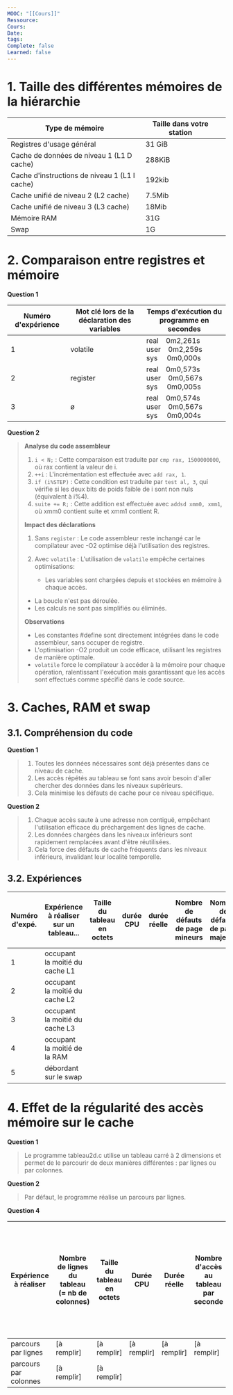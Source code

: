 ```yaml
---
MOOC: "[[Cours]]"
Ressource: 
Cours: 
Date: 
tags: 
Complete: false
Learned: false
---
```

# 1. Taille des différentes mémoires de la hiérarchie

| Type de mémoire                               | Taille dans votre station |     |
| --------------------------------------------- | ------------------------- | --- |
| Registres d'usage général                     | 31 GiB                    |     |
| Cache de données de niveau 1 (L1 D cache)     | 288KiB                    |     |
| Cache d'instructions de niveau 1 (L1 I cache) | 192kib                    |     |
| Cache unifié de niveau 2 (L2 cache)           | 7.5Mib                    |     |
| Cache unifié de niveau 3 (L3 cache)           | 18Mib                     |     |
| Mémoire RAM                                   | 31G                       |     |
| Swap                                          | 1G                        |     |

# 2. Comparaison entre registres et mémoire
**Question 1**

| Numéro d'expérience | Mot clé lors de la déclaration des variables | Temps d'exécution du programme en secondes                   |
| ------------------- | -------------------------------------------- | ------------------------------------------------------------ |
| 1                   | volatile                                     | real    0m2,261s  <br>user    0m2,259s  <br>sys     0m0,000s |
| 2                   | register                                     | real    0m0,573s  <br>user    0m0,567s  <br>sys     0m0,005s |
| 3                   | ø                                            | real    0m0,574s  <br>user    0m0,567s  <br>sys     0m0,004s |
**Question 2**

> **Analyse du code assembleur**
>1. `i < N;` : Cette comparaison est traduite par `cmp rax, 1500000000`, où rax contient la valeur de i.
>2. `++i` : L'incrémentation est effectuée avec `add rax, 1`.
>3. `if (i%STEP)` : Cette condition est traduite par `test al, 3`, qui vérifie si les deux bits de poids faible de i sont non nuls (équivalent à i%4).
>4. `suite += R;` : Cette addition est effectuée avec `addsd xmm0, xmm1`, où xmm0 contient suite et xmm1 contient R.
>
>**Impact des déclarations**
>
>1. Sans `register` : Le code assembleur reste inchangé car le compilateur avec -O2 optimise déjà l'utilisation des registres.
>2. Avec `volatile` : L'utilisation de `volatile` empêche certaines optimisations:
>  
>    - Les variables sont chargées depuis et stockées en mémoire à chaque accès.
 >   - La boucle n'est pas déroulée.
>    - Les calculs ne sont pas simplifiés ou éliminés.
>    
>
>**Observations**
>
>- Les constantes #define sont directement intégrées dans le code assembleur, sans occuper de registre.
>- L'optimisation -O2 produit un code efficace, utilisant les registres de manière optimale.
>- `volatile` force le compilateur à accéder à la mémoire pour chaque opération, ralentissant l'exécution mais garantissant que les accès sont effectués comme spécifié dans le code source.
# 3. Caches, RAM et swap
## 3.1. Compréhension du code

**Question 1**
> 1. Toutes les données nécessaires sont déjà présentes dans ce niveau de cache.
>2. Les accès répétés au tableau se font sans avoir besoin d'aller chercher des données dans les niveaux supérieurs.
>3. Cela minimise les défauts de cache pour ce niveau spécifique.

**Question 2**
>1. Chaque accès saute à une adresse non contiguë, empêchant l'utilisation efficace du préchargement des lignes de cache.
>2. Les données chargées dans les niveaux inférieurs sont rapidement remplacées avant d'être réutilisées.
>3. Cela force des défauts de cache fréquents dans les niveaux inférieurs, invalidant leur localité temporelle.

## 3.2. Expériences

| Numéro d'expé. | Expérience à réaliser sur un tableau... | Taille du tableau en octets | durée CPU | durée réelle | Nombre de défauts de page mineurs | Nombre de défauts de page majeurs | Nombre d'accès au tableau par seconde |     |
| -------------- | --------------------------------------- | --------------------------- | --------- | ------------ | --------------------------------- | --------------------------------- | ------------------------------------- | --- |
| 1              | occupant la moitié du cache L1          |                             |           |              |                                   |                                   |                                       |     |
| 2              | occupant la moitié du cache L2          |                             |           |              |                                   |                                   |                                       |     |
| 3              | occupant la moitié du cache L3          |                             |           |              |                                   |                                   |                                       |     |
| 4              | occupant la moitié de la RAM            |                             |           |              |                                   |                                   |                                       |     |
| 5              | débordant sur le swap                   |                             |           |              |                                   |                                   |                                       |     |

# 4. Effet de la régularité des accès mémoire sur le cache
**Question 1**
> Le programme tableau2d.c utilise un tableau carré à 2 dimensions et permet de le parcourir de deux manières différentes : par lignes ou par colonnes.

**Question 2**
>Par défaut, le programme réalise un parcours par lignes.


**Question 4**

| Expérience à réaliser | Nombre de lignes du tableau (= nb de colonnes) | Taille du tableau en octets | Durée CPU   | Durée réelle | Nombre d'accès au tableau par seconde | Taux de défauts de cache de données L1 en lecture (D1 miss rate, colonne rd) |
| --------------------- | ---------------------------------------------- | --------------------------- | ----------- | ------------ | ------------------------------------- | ---------------------------------------------------------------------------- |
| parcours par lignes   | [à remplir]                                    | [à remplir]                 | [à remplir] | [à remplir]  | [à remplir]                           | [à remplir]                                                                  |
| parcours par colonnes | [à remplir]                                    | [à remplir]                 |             |              |                                       |                                                                              |